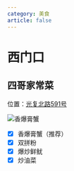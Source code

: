 ```yaml
---
category: 美食
article: false
---
```


# 西门口

## 四哥家常菜

<span class="icon iconfont icon-locate"></span> 位置：<a href="https://ditu.amap.com/place/B0IAFOBKKV" target="_blank">光复北路591号</a>

![香爆膏蟹](https://img.sherry4869.com/blog/life/food/guangzhou/yx/xmk/img.jpg)

- [x] 香爆膏蟹（推荐）
- [x] 双拼粉
- [x] 爆炒鲜鱿
- [x] 炒油菜
